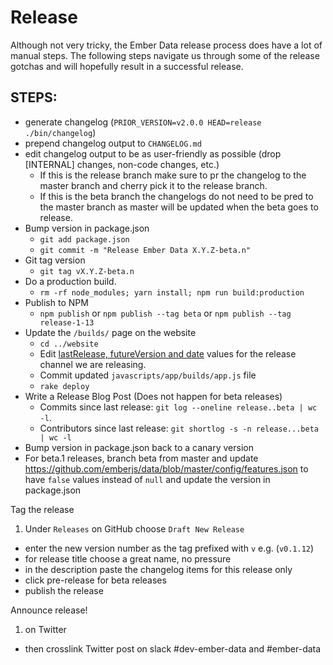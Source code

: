 Release
=======

Although not very tricky, the Ember Data release process does have a
lot of manual steps. The following steps navigate us through
some of the release gotchas and will hopefully result in a successful
release.

STEPS:
------

* generate changelog (`PRIOR_VERSION=v2.0.0 HEAD=release ./bin/changelog`)
* prepend changelog output to `CHANGELOG.md`
* edit changelog output to be as user-friendly as possible (drop [INTERNAL] changes, non-code changes, etc.)
  * If this is the release branch  make sure to pr the changelog to the master branch and cherry pick it to the release branch.
  * If this is the beta branch the changelogs do not need to be pred to the master branch as master will be updated when the beta goes to release.
* Bump version in package.json
  * `git add package.json`
  * `git commit -m "Release Ember Data X.Y.Z-beta.n"`
* Git tag version
  * `git tag vX.Y.Z-beta.n`
* Do a production build. 
  * `rm -rf node_modules; yarn install; npm run build:production`
* Publish to NPM
  * `npm publish` or `npm publish --tag beta` or `npm publish --tag release-1-13`
* Update the `/builds/` page on the website
  * `cd ../website`
  * Edit [lastRelease, futureVersion and date](https://github.com/emberjs/website/blob/master/source/javascripts/app/builds/app.js#L238-L241) values for the release channel we are releasing.
  * Commit updated `javascripts/app/builds/app.js` file
  * `rake deploy`
* Write a Release Blog Post (Does not happen for beta releases)
  * Commits since last release: `git log --oneline release..beta | wc -l`.
  * Contributors since last release: `git shortlog -s -n release...beta | wc -l`
* Bump version in package.json back to a canary version
* For beta.1 releases, branch beta from master and update https://github.com/emberjs/data/blob/master/config/features.json to have `false` values instead of `null` and update the version in package.json


Tag the release

1. Under `Releases` on GitHub choose `Draft New Release`
* enter the new version number as the tag prefixed with `v` e.g. (`v0.1.12`)
* for release title choose a great name, no pressure
* in the description paste the changelog items for this release only
* click pre-release for beta releases
* publish the release

Announce release!

1. on Twitter
* then crosslink Twitter post on slack #dev-ember-data and #ember-data
